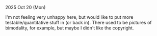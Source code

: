 2025 Oct 20 (Mon)

I'm not feeling very unhappy here, but would like to put more testable/quantitative stuff in (or back in). There used to be pictures of bimodality, for example, but maybe I didn't like the copyright.
